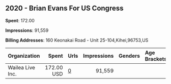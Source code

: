 ## 2020 - Brian Evans For US Congress 
**Spent**: 172.00

**Impressions**: 91,559

**Billing Addresses**: 160 Keonakai Road - Unit 25-104,Kihei,96753,US

|Organization|Spent|Urls|Impressions|Genders|Age Brackets|Country Codes|
|:---|---:|:---|---:|:---|:---|:---|
|Wailea Live  Inc.|172.00 USD|[0](https://www.snap.com/political-ads/asset/b3e449f4c1b37ef327cdf5b026e2d8bf55c46937538474bb5a488565b7951020?mediaType=mp4)|91,559|||united states|
